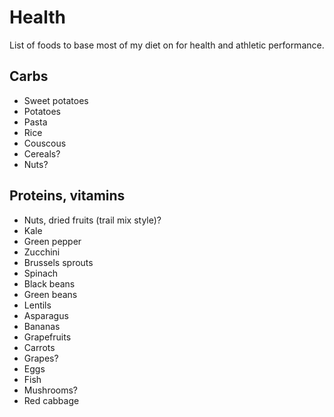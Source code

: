 # Health

List of foods to base most of my diet on for health and athletic
performance.

## Carbs

* Sweet potatoes
* Potatoes
* Pasta
* Rice
* Couscous
* Cereals?
* Nuts?

## Proteins, vitamins

* Nuts, dried fruits (trail mix style)?
* Kale
* Green pepper
* Zucchini
* Brussels sprouts
* Spinach
* Black beans
* Green beans
* Lentils
* Asparagus
* Bananas
* Grapefruits
* Carrots
* Grapes?
* Eggs
* Fish
* Mushrooms?
* Red cabbage
